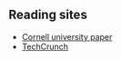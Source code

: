 ## Reading sites

- [Cornell university paper](https://arxiv.org/list?archive=cs&year=2025&month=all&submit=Go)
- [TechCrunch](https://techcrunch.com/latest/)
